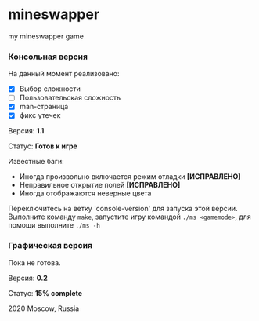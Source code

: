 # mineswapper
my mineswapper game

### Консольная версия
На данный момент реализовано:
- [x] Выбор сложности
- [ ] Пользовательская сложность
- [x] man-страница
- [x] фикс утечек

Версия: **1.1**

Статус: **Готов к игре**

Известные баги:
- Иногда произвольно включается режим отладки **[ИСПРАВЛЕНО]**
- Неправильное открытие полей **[ИСПРАВЛЕНО]**
- Иногда отображаются неверные цвета

Переключитесь на ветку 'console-version' для запуска этой версии.    
Выполните команду `make`, запустите игру командой `./ms <gamemode>`, для помощи выполните `./ms -h`

### Графическая версия
Пока не готова.

Версия: **0.2**

Статус: **15% complete**

2020 Moscow, Russia
